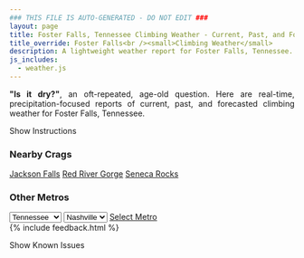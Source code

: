 ```yaml
---
### THIS FILE IS AUTO-GENERATED - DO NOT EDIT ###
layout: page
title: Foster Falls, Tennessee Climbing Weather - Current, Past, and Forecasted Report
title_override: Foster Falls<br /><small>Climbing Weather</small>
description: A lightweight weather report for Foster Falls, Tennessee. Optimized for slow internet connections.
js_includes:
  - weather.js
---
```


<section class="measure center lh-copy f5-ns f6 ph2 mv4" style="text-align: justify;">
<strong>"Is it dry?"</strong>, an oft-repeated, age-old question. Here are real-time,
precipitation-focused reports of current, past, and forecasted climbing weather for Foster Falls, Tennessee.
</section>

<p id="settings-toggle" class="mw5 b center tc hover-light-red black-70 pointer">Show Instructions</p>
<section id="settings" class="overflow-hidden" style="display:none;">
    <div class="mv2 ph2 center">
        <div class="fn f6 tc pv2">
            <p class="measure lh-copy center"><strong>Show/hide hourly forecasts</strong> by clicking the desired day.</p>
            <hr class="mw5 p0 mv2 o-60 b0 bt b--light-red light-red bg-light-red">
            <p class="measure lh-copy center"><strong>Current and Past conditions</strong> are measured by the nearest weather station. <strong>Forecast conditions</strong> are calculated and polled separately.</p>
            <hr class="mw5 p0 mv2 o-60 b0 bt b--light-red light-red bg-light-red">
            <p class="measure lh-copy center"><strong>Having issues?</strong> Try <a id="clear-cache" class="no-underline relative fancy-link light-red hover-light-red" href="#">clearing the local cache</a>.</p>
            <hr class="mw5 p0 mv2 o-60 b0 bt b--light-red light-red bg-light-red">
            <p class="measure lh-copy center">Weather data sourced from <a class="no-underline fancy-link relative light-red" target="_blank" href="https://www.weather.gov/documentation/services-web-api">weather.gov</a>.</p>
        </div>
    </div>
</section>
<section id="weather" data-crag="foster-falls-tennessee" class="mv4-ns mv3 ph2 center"></section>
<section id="nearby" class="tc lh-copy">
  <h3>Nearby Crags</h3>
<a class="nowrap no-underline fancy-link relative light-red mh3" href="/crags/jackson-falls-illinois-weather.html">Jackson Falls</a>
<a class="nowrap no-underline fancy-link relative light-red mh3" href="/crags/red-river-gorge-kentucky-weather.html">Red River Gorge</a>
<a class="nowrap no-underline fancy-link relative light-red mh3" href="/crags/seneca-rocks-west-virginia-weather.html">Seneca Rocks</a>
</section>
<section id="nearby" class="tc lh-copy">
  <h3>Other Metros</h3>
  <select class="ma1 bg-near-white pa2" id="stateSel">
    <option value="Texas">Texas</option>
    <option value="Washington">Washington</option>
    <option value="Colorado">Colorado</option>
    <option value="Tennessee" selected>Tennessee</option>
    <option value="Utah">Utah</option>
    <option value="California">California</option>
  </select>
  <select class="ma1 bg-near-white pa2" id="citySel">
    <option value="Nashville" selected>Nashville</option>
  </select>
  <a id="selectMetro" class="f6 link dim ph3 pv2 ma1 dib white bg-light-red" href="/crags/nashville-tennessee-weather.html">Select Metro</a>
  <script>
    var states = [];
    states["Texas"] = "Austin"
    states["Washington"] = "Seattle"
    states["Colorado"] = "Denver"
    states["Tennessee"] = "Nashville"
    states["Utah"] = "Salt Lake City"
    states["California"] = "San Francisco|Los Angeles"
  </script>
</section>
{% include feedback.html %}
<p id="issues-toggle" class="mw5 b center tc hover-light-red black-70 pointer">Show Known Issues</p>
<section id="issues" class="overflow-hidden tc f6">
</section>

<script>
  var weekly_MRX_19_12 = {"updated":"2021-03-19T08:40:11+00:00","units":"us","forecastGenerator":"BaselineForecastGenerator","generatedAt":"2021-03-19T08:51:02+00:00","updateTime":"2021-03-19T08:40:11+00:00","validTimes":"2021-03-19T02:00:00+00:00/P7DT10H","elevation":{"value":458.1144,"unitCode":"unit:m"},"periods":[{"number":1,"name":"Overnight","startTime":"2021-03-19T03:00:00-05:00","endTime":"2021-03-19T06:00:00-05:00","isDaytime":false,"temperature":39,"temperatureUnit":"F","temperatureTrend":"rising","windSpeed":"10 mph","windDirection":"NW","icon":"https://api.weather.gov/icons/land/night/rain_showers?size=medium","shortForecast":"Chance Rain Showers","detailedForecast":"A chance of rain showers. Mostly cloudy. Low around 39, with temperatures rising to around 42 overnight. Northwest wind around 10 mph, with gusts as high as 20 mph."},{"number":2,"name":"Friday","startTime":"2021-03-19T06:00:00-05:00","endTime":"2021-03-19T18:00:00-05:00","isDaytime":true,"temperature":49,"temperatureUnit":"F","temperatureTrend":null,"windSpeed":"10 to 15 mph","windDirection":"N","icon":"https://api.weather.gov/icons/land/day/bkn?size=medium","shortForecast":"Mostly Cloudy","detailedForecast":"Mostly cloudy, with a high near 49. North wind 10 to 15 mph, with gusts as high as 25 mph."},{"number":3,"name":"Friday Night","startTime":"2021-03-19T18:00:00-05:00","endTime":"2021-03-20T06:00:00-05:00","isDaytime":false,"temperature":37,"temperatureUnit":"F","temperatureTrend":null,"windSpeed":"10 mph","windDirection":"NE","icon":"https://api.weather.gov/icons/land/night/bkn?size=medium","shortForecast":"Mostly Cloudy","detailedForecast":"Mostly cloudy, with a low around 37. Northeast wind around 10 mph."},{"number":4,"name":"Saturday","startTime":"2021-03-20T06:00:00-05:00","endTime":"2021-03-20T18:00:00-05:00","isDaytime":true,"temperature":57,"temperatureUnit":"F","temperatureTrend":null,"windSpeed":"5 to 10 mph","windDirection":"NE","icon":"https://api.weather.gov/icons/land/day/few?size=medium","shortForecast":"Sunny","detailedForecast":"Sunny, with a high near 57. Northeast wind 5 to 10 mph."},{"number":5,"name":"Saturday Night","startTime":"2021-03-20T18:00:00-05:00","endTime":"2021-03-21T06:00:00-05:00","isDaytime":false,"temperature":35,"temperatureUnit":"F","temperatureTrend":null,"windSpeed":"0 to 5 mph","windDirection":"E","icon":"https://api.weather.gov/icons/land/night/skc?size=medium","shortForecast":"Clear","detailedForecast":"Clear, with a low around 35. East wind 0 to 5 mph."},{"number":6,"name":"Sunday","startTime":"2021-03-21T06:00:00-05:00","endTime":"2021-03-21T18:00:00-05:00","isDaytime":true,"temperature":60,"temperatureUnit":"F","temperatureTrend":null,"windSpeed":"0 to 5 mph","windDirection":"E","icon":"https://api.weather.gov/icons/land/day/skc?size=medium","shortForecast":"Sunny","detailedForecast":"Sunny, with a high near 60. East wind 0 to 5 mph."},{"number":7,"name":"Sunday Night","startTime":"2021-03-21T18:00:00-05:00","endTime":"2021-03-22T06:00:00-05:00","isDaytime":false,"temperature":39,"temperatureUnit":"F","temperatureTrend":null,"windSpeed":"0 to 5 mph","windDirection":"E","icon":"https://api.weather.gov/icons/land/night/few?size=medium","shortForecast":"Mostly Clear","detailedForecast":"Mostly clear, with a low around 39. East wind 0 to 5 mph."},{"number":8,"name":"Monday","startTime":"2021-03-22T06:00:00-05:00","endTime":"2021-03-22T18:00:00-05:00","isDaytime":true,"temperature":63,"temperatureUnit":"F","temperatureTrend":null,"windSpeed":"0 to 5 mph","windDirection":"E","icon":"https://api.weather.gov/icons/land/day/few?size=medium","shortForecast":"Sunny","detailedForecast":"Sunny, with a high near 63."},{"number":9,"name":"Monday Night","startTime":"2021-03-22T18:00:00-05:00","endTime":"2021-03-23T06:00:00-05:00","isDaytime":false,"temperature":47,"temperatureUnit":"F","temperatureTrend":null,"windSpeed":"0 to 5 mph","windDirection":"SE","icon":"https://api.weather.gov/icons/land/night/bkn?size=medium","shortForecast":"Mostly Cloudy","detailedForecast":"Mostly cloudy, with a low around 47."},{"number":10,"name":"Tuesday","startTime":"2021-03-23T06:00:00-05:00","endTime":"2021-03-23T18:00:00-05:00","isDaytime":true,"temperature":62,"temperatureUnit":"F","temperatureTrend":null,"windSpeed":"5 to 10 mph","windDirection":"SE","icon":"https://api.weather.gov/icons/land/day/bkn/rain_showers,20?size=medium","shortForecast":"Mostly Cloudy then Slight Chance Rain Showers","detailedForecast":"A slight chance of rain showers after 1pm. Mostly cloudy, with a high near 62. Chance of precipitation is 20%."},{"number":11,"name":"Tuesday Night","startTime":"2021-03-23T18:00:00-05:00","endTime":"2021-03-24T06:00:00-05:00","isDaytime":false,"temperature":52,"temperatureUnit":"F","temperatureTrend":null,"windSpeed":"5 to 10 mph","windDirection":"S","icon":"https://api.weather.gov/icons/land/night/rain_showers,30/rain_showers,40?size=medium","shortForecast":"Chance Rain Showers","detailedForecast":"A chance of rain showers. Mostly cloudy, with a low around 52. Chance of precipitation is 40%."},{"number":12,"name":"Wednesday","startTime":"2021-03-24T06:00:00-05:00","endTime":"2021-03-24T18:00:00-05:00","isDaytime":true,"temperature":66,"temperatureUnit":"F","temperatureTrend":null,"windSpeed":"5 to 10 mph","windDirection":"S","icon":"https://api.weather.gov/icons/land/day/rain_showers,40/rain_showers,30?size=medium","shortForecast":"Chance Rain Showers","detailedForecast":"A chance of rain showers. Partly sunny, with a high near 66. Chance of precipitation is 40%."},{"number":13,"name":"Wednesday Night","startTime":"2021-03-24T18:00:00-05:00","endTime":"2021-03-25T06:00:00-05:00","isDaytime":false,"temperature":53,"temperatureUnit":"F","temperatureTrend":null,"windSpeed":"5 mph","windDirection":"S","icon":"https://api.weather.gov/icons/land/night/rain_showers,30/rain_showers,40?size=medium","shortForecast":"Chance Rain Showers","detailedForecast":"A chance of rain showers. Mostly cloudy, with a low around 53. Chance of precipitation is 40%."},{"number":14,"name":"Thursday","startTime":"2021-03-25T06:00:00-05:00","endTime":"2021-03-25T18:00:00-05:00","isDaytime":true,"temperature":65,"temperatureUnit":"F","temperatureTrend":null,"windSpeed":"5 to 10 mph","windDirection":"S","icon":"https://api.weather.gov/icons/land/day/tsra_sct,40?size=medium","shortForecast":"Chance Showers And Thunderstorms","detailedForecast":"A chance of rain showers before 7am, then a chance of showers and thunderstorms. Partly sunny, with a high near 65. Chance of precipitation is 40%."}]}
  var hourly_MRX_19_12 = {"@context":["https://geojson.org/geojson-ld/geojson-context.jsonld",{"@version":"1.1","wx":"https://api.weather.gov/ontology#","geo":"http://www.opengis.net/ont/geosparql#","unit":"http://codes.wmo.int/common/unit/","@vocab":"https://api.weather.gov/ontology#"}],"type":"Feature","geometry":{"type":"Polygon","coordinates":[[[-85.4096049,35.2063693],[-85.4115481,35.183956699999996],[-85.3841256,35.182366699999996],[-85.3821769,35.204778999999995],[-85.4096049,35.2063693]]]},"properties":{"updated":"2021-03-19T08:40:11+00:00","units":"us","forecastGenerator":"HourlyForecastGenerator","generatedAt":"2021-03-19T08:51:03+00:00","updateTime":"2021-03-19T08:40:11+00:00","validTimes":"2021-03-19T02:00:00+00:00/P7DT10H","elevation":{"value":458.1144,"unitCode":"unit:m"},"periods":[{"number":1,"name":"","startTime":"2021-03-19T03:00:00-05:00","endTime":"2021-03-19T04:00:00-05:00","isDaytime":false,"temperature":41,"temperatureUnit":"F","temperatureTrend":null,"windSpeed":"10 mph","windDirection":"NW","icon":"https://api.weather.gov/icons/land/night/rain_showers?size=small","shortForecast":"Chance Rain Showers","detailedForecast":""},{"number":2,"name":"","startTime":"2021-03-19T04:00:00-05:00","endTime":"2021-03-19T05:00:00-05:00","isDaytime":false,"temperature":41,"temperatureUnit":"F","temperatureTrend":null,"windSpeed":"10 mph","windDirection":"NW","icon":"https://api.weather.gov/icons/land/night/rain_showers?size=small","shortForecast":"Chance Rain Showers","detailedForecast":""},{"number":3,"name":"","startTime":"2021-03-19T05:00:00-05:00","endTime":"2021-03-19T06:00:00-05:00","isDaytime":false,"temperature":42,"temperatureUnit":"F","temperatureTrend":null,"windSpeed":"10 mph","windDirection":"NW","icon":"https://api.weather.gov/icons/land/night/rain_showers?size=small","shortForecast":"Chance Rain Showers","detailedForecast":""},{"number":4,"name":"","startTime":"2021-03-19T06:00:00-05:00","endTime":"2021-03-19T07:00:00-05:00","isDaytime":true,"temperature":42,"temperatureUnit":"F","temperatureTrend":null,"windSpeed":"10 mph","windDirection":"NW","icon":"https://api.weather.gov/icons/land/day/bkn?size=small","shortForecast":"Mostly Cloudy","detailedForecast":""},{"number":5,"name":"","startTime":"2021-03-19T07:00:00-05:00","endTime":"2021-03-19T08:00:00-05:00","isDaytime":true,"temperature":42,"temperatureUnit":"F","temperatureTrend":null,"windSpeed":"10 mph","windDirection":"N","icon":"https://api.weather.gov/icons/land/day/bkn?size=small","shortForecast":"Mostly Cloudy","detailedForecast":""},{"number":6,"name":"","startTime":"2021-03-19T08:00:00-05:00","endTime":"2021-03-19T09:00:00-05:00","isDaytime":true,"temperature":42,"temperatureUnit":"F","temperatureTrend":null,"windSpeed":"10 mph","windDirection":"N","icon":"https://api.weather.gov/icons/land/day/bkn?size=small","shortForecast":"Mostly Cloudy","detailedForecast":""},{"number":7,"name":"","startTime":"2021-03-19T09:00:00-05:00","endTime":"2021-03-19T10:00:00-05:00","isDaytime":true,"temperature":42,"temperatureUnit":"F","temperatureTrend":null,"windSpeed":"15 mph","windDirection":"N","icon":"https://api.weather.gov/icons/land/day/bkn?size=small","shortForecast":"Mostly Cloudy","detailedForecast":""},{"number":8,"name":"","startTime":"2021-03-19T10:00:00-05:00","endTime":"2021-03-19T11:00:00-05:00","isDaytime":true,"temperature":43,"temperatureUnit":"F","temperatureTrend":null,"windSpeed":"15 mph","windDirection":"N","icon":"https://api.weather.gov/icons/land/day/bkn?size=small","shortForecast":"Mostly Cloudy","detailedForecast":""},{"number":9,"name":"","startTime":"2021-03-19T11:00:00-05:00","endTime":"2021-03-19T12:00:00-05:00","isDaytime":true,"temperature":44,"temperatureUnit":"F","temperatureTrend":null,"windSpeed":"15 mph","windDirection":"N","icon":"https://api.weather.gov/icons/land/day/bkn?size=small","shortForecast":"Mostly Cloudy","detailedForecast":""},{"number":10,"name":"","startTime":"2021-03-19T12:00:00-05:00","endTime":"2021-03-19T13:00:00-05:00","isDaytime":true,"temperature":45,"temperatureUnit":"F","temperatureTrend":null,"windSpeed":"15 mph","windDirection":"N","icon":"https://api.weather.gov/icons/land/day/bkn?size=small","shortForecast":"Mostly Cloudy","detailedForecast":""},{"number":11,"name":"","startTime":"2021-03-19T13:00:00-05:00","endTime":"2021-03-19T14:00:00-05:00","isDaytime":true,"temperature":46,"temperatureUnit":"F","temperatureTrend":null,"windSpeed":"15 mph","windDirection":"N","icon":"https://api.weather.gov/icons/land/day/bkn?size=small","shortForecast":"Mostly Cloudy","detailedForecast":""},{"number":12,"name":"","startTime":"2021-03-19T14:00:00-05:00","endTime":"2021-03-19T15:00:00-05:00","isDaytime":true,"temperature":47,"temperatureUnit":"F","temperatureTrend":null,"windSpeed":"15 mph","windDirection":"N","icon":"https://api.weather.gov/icons/land/day/bkn?size=small","shortForecast":"Mostly Cloudy","detailedForecast":""},{"number":13,"name":"","startTime":"2021-03-19T15:00:00-05:00","endTime":"2021-03-19T16:00:00-05:00","isDaytime":true,"temperature":49,"temperatureUnit":"F","temperatureTrend":null,"windSpeed":"15 mph","windDirection":"NE","icon":"https://api.weather.gov/icons/land/day/bkn?size=small","shortForecast":"Mostly Cloudy","detailedForecast":""},{"number":14,"name":"","startTime":"2021-03-19T16:00:00-05:00","endTime":"2021-03-19T17:00:00-05:00","isDaytime":true,"temperature":49,"temperatureUnit":"F","temperatureTrend":null,"windSpeed":"15 mph","windDirection":"NE","icon":"https://api.weather.gov/icons/land/day/bkn?size=small","shortForecast":"Mostly Cloudy","detailedForecast":""},{"number":15,"name":"","startTime":"2021-03-19T17:00:00-05:00","endTime":"2021-03-19T18:00:00-05:00","isDaytime":true,"temperature":48,"temperatureUnit":"F","temperatureTrend":null,"windSpeed":"15 mph","windDirection":"NE","icon":"https://api.weather.gov/icons/land/day/bkn?size=small","shortForecast":"Mostly Cloudy","detailedForecast":""},{"number":16,"name":"","startTime":"2021-03-19T18:00:00-05:00","endTime":"2021-03-19T19:00:00-05:00","isDaytime":false,"temperature":48,"temperatureUnit":"F","temperatureTrend":null,"windSpeed":"10 mph","windDirection":"NE","icon":"https://api.weather.gov/icons/land/night/bkn?size=small","shortForecast":"Mostly Cloudy","detailedForecast":""},{"number":17,"name":"","startTime":"2021-03-19T19:00:00-05:00","endTime":"2021-03-19T20:00:00-05:00","isDaytime":false,"temperature":46,"temperatureUnit":"F","temperatureTrend":null,"windSpeed":"10 mph","windDirection":"NE","icon":"https://api.weather.gov/icons/land/night/ovc?size=small","shortForecast":"Cloudy","detailedForecast":""},{"number":18,"name":"","startTime":"2021-03-19T20:00:00-05:00","endTime":"2021-03-19T21:00:00-05:00","isDaytime":false,"temperature":45,"temperatureUnit":"F","temperatureTrend":null,"windSpeed":"10 mph","windDirection":"NE","icon":"https://api.weather.gov/icons/land/night/bkn?size=small","shortForecast":"Mostly Cloudy","detailedForecast":""},{"number":19,"name":"","startTime":"2021-03-19T21:00:00-05:00","endTime":"2021-03-19T22:00:00-05:00","isDaytime":false,"temperature":44,"temperatureUnit":"F","temperatureTrend":null,"windSpeed":"10 mph","windDirection":"NE","icon":"https://api.weather.gov/icons/land/night/bkn?size=small","shortForecast":"Mostly Cloudy","detailedForecast":""},{"number":20,"name":"","startTime":"2021-03-19T22:00:00-05:00","endTime":"2021-03-19T23:00:00-05:00","isDaytime":false,"temperature":43,"temperatureUnit":"F","temperatureTrend":null,"windSpeed":"10 mph","windDirection":"NE","icon":"https://api.weather.gov/icons/land/night/bkn?size=small","shortForecast":"Mostly Cloudy","detailedForecast":""},{"number":21,"name":"","startTime":"2021-03-19T23:00:00-05:00","endTime":"2021-03-20T00:00:00-05:00","isDaytime":false,"temperature":42,"temperatureUnit":"F","temperatureTrend":null,"windSpeed":"10 mph","windDirection":"NE","icon":"https://api.weather.gov/icons/land/night/bkn?size=small","shortForecast":"Mostly Cloudy","detailedForecast":""},{"number":22,"name":"","startTime":"2021-03-20T00:00:00-05:00","endTime":"2021-03-20T01:00:00-05:00","isDaytime":false,"temperature":41,"temperatureUnit":"F","temperatureTrend":null,"windSpeed":"10 mph","windDirection":"NE","icon":"https://api.weather.gov/icons/land/night/bkn?size=small","shortForecast":"Mostly Cloudy","detailedForecast":""},{"number":23,"name":"","startTime":"2021-03-20T01:00:00-05:00","endTime":"2021-03-20T02:00:00-05:00","isDaytime":false,"temperature":40,"temperatureUnit":"F","temperatureTrend":null,"windSpeed":"10 mph","windDirection":"NE","icon":"https://api.weather.gov/icons/land/night/bkn?size=small","shortForecast":"Mostly Cloudy","detailedForecast":""},{"number":24,"name":"","startTime":"2021-03-20T02:00:00-05:00","endTime":"2021-03-20T03:00:00-05:00","isDaytime":false,"temperature":40,"temperatureUnit":"F","temperatureTrend":null,"windSpeed":"10 mph","windDirection":"NE","icon":"https://api.weather.gov/icons/land/night/bkn?size=small","shortForecast":"Mostly Cloudy","detailedForecast":""},{"number":25,"name":"","startTime":"2021-03-20T03:00:00-05:00","endTime":"2021-03-20T04:00:00-05:00","isDaytime":false,"temperature":39,"temperatureUnit":"F","temperatureTrend":null,"windSpeed":"10 mph","windDirection":"NE","icon":"https://api.weather.gov/icons/land/night/sct?size=small","shortForecast":"Partly Cloudy","detailedForecast":""},{"number":26,"name":"","startTime":"2021-03-20T04:00:00-05:00","endTime":"2021-03-20T05:00:00-05:00","isDaytime":false,"temperature":38,"temperatureUnit":"F","temperatureTrend":null,"windSpeed":"10 mph","windDirection":"NE","icon":"https://api.weather.gov/icons/land/night/sct?size=small","shortForecast":"Partly Cloudy","detailedForecast":""},{"number":27,"name":"","startTime":"2021-03-20T05:00:00-05:00","endTime":"2021-03-20T06:00:00-05:00","isDaytime":false,"temperature":37,"temperatureUnit":"F","temperatureTrend":null,"windSpeed":"10 mph","windDirection":"NE","icon":"https://api.weather.gov/icons/land/night/sct?size=small","shortForecast":"Partly Cloudy","detailedForecast":""},{"number":28,"name":"","startTime":"2021-03-20T06:00:00-05:00","endTime":"2021-03-20T07:00:00-05:00","isDaytime":true,"temperature":37,"temperatureUnit":"F","temperatureTrend":null,"windSpeed":"10 mph","windDirection":"NE","icon":"https://api.weather.gov/icons/land/day/sct?size=small","shortForecast":"Mostly Sunny","detailedForecast":""},{"number":29,"name":"","startTime":"2021-03-20T07:00:00-05:00","endTime":"2021-03-20T08:00:00-05:00","isDaytime":true,"temperature":38,"temperatureUnit":"F","temperatureTrend":null,"windSpeed":"5 mph","windDirection":"NE","icon":"https://api.weather.gov/icons/land/day/sct?size=small","shortForecast":"Mostly Sunny","detailedForecast":""},{"number":30,"name":"","startTime":"2021-03-20T08:00:00-05:00","endTime":"2021-03-20T09:00:00-05:00","isDaytime":true,"temperature":39,"temperatureUnit":"F","temperatureTrend":null,"windSpeed":"5 mph","windDirection":"NE","icon":"https://api.weather.gov/icons/land/day/few?size=small","shortForecast":"Sunny","detailedForecast":""},{"number":31,"name":"","startTime":"2021-03-20T09:00:00-05:00","endTime":"2021-03-20T10:00:00-05:00","isDaytime":true,"temperature":42,"temperatureUnit":"F","temperatureTrend":null,"windSpeed":"5 mph","windDirection":"NE","icon":"https://api.weather.gov/icons/land/day/few?size=small","shortForecast":"Sunny","detailedForecast":""},{"number":32,"name":"","startTime":"2021-03-20T10:00:00-05:00","endTime":"2021-03-20T11:00:00-05:00","isDaytime":true,"temperature":45,"temperatureUnit":"F","temperatureTrend":null,"windSpeed":"5 mph","windDirection":"E","icon":"https://api.weather.gov/icons/land/day/few?size=small","shortForecast":"Sunny","detailedForecast":""},{"number":33,"name":"","startTime":"2021-03-20T11:00:00-05:00","endTime":"2021-03-20T12:00:00-05:00","isDaytime":true,"temperature":49,"temperatureUnit":"F","temperatureTrend":null,"windSpeed":"5 mph","windDirection":"NE","icon":"https://api.weather.gov/icons/land/day/few?size=small","shortForecast":"Sunny","detailedForecast":""},{"number":34,"name":"","startTime":"2021-03-20T12:00:00-05:00","endTime":"2021-03-20T13:00:00-05:00","isDaytime":true,"temperature":51,"temperatureUnit":"F","temperatureTrend":null,"windSpeed":"5 mph","windDirection":"NE","icon":"https://api.weather.gov/icons/land/day/skc?size=small","shortForecast":"Sunny","detailedForecast":""},{"number":35,"name":"","startTime":"2021-03-20T13:00:00-05:00","endTime":"2021-03-20T14:00:00-05:00","isDaytime":true,"temperature":53,"temperatureUnit":"F","temperatureTrend":null,"windSpeed":"5 mph","windDirection":"NE","icon":"https://api.weather.gov/icons/land/day/skc?size=small","shortForecast":"Sunny","detailedForecast":""},{"number":36,"name":"","startTime":"2021-03-20T14:00:00-05:00","endTime":"2021-03-20T15:00:00-05:00","isDaytime":true,"temperature":54,"temperatureUnit":"F","temperatureTrend":null,"windSpeed":"5 mph","windDirection":"NE","icon":"https://api.weather.gov/icons/land/day/skc?size=small","shortForecast":"Sunny","detailedForecast":""},{"number":37,"name":"","startTime":"2021-03-20T15:00:00-05:00","endTime":"2021-03-20T16:00:00-05:00","isDaytime":true,"temperature":55,"temperatureUnit":"F","temperatureTrend":null,"windSpeed":"5 mph","windDirection":"NE","icon":"https://api.weather.gov/icons/land/day/skc?size=small","shortForecast":"Sunny","detailedForecast":""},{"number":38,"name":"","startTime":"2021-03-20T16:00:00-05:00","endTime":"2021-03-20T17:00:00-05:00","isDaytime":true,"temperature":56,"temperatureUnit":"F","temperatureTrend":null,"windSpeed":"5 mph","windDirection":"NE","icon":"https://api.weather.gov/icons/land/day/skc?size=small","shortForecast":"Sunny","detailedForecast":""},{"number":39,"name":"","startTime":"2021-03-20T17:00:00-05:00","endTime":"2021-03-20T18:00:00-05:00","isDaytime":true,"temperature":54,"temperatureUnit":"F","temperatureTrend":null,"windSpeed":"5 mph","windDirection":"NE","icon":"https://api.weather.gov/icons/land/day/skc?size=small","shortForecast":"Sunny","detailedForecast":""},{"number":40,"name":"","startTime":"2021-03-20T18:00:00-05:00","endTime":"2021-03-20T19:00:00-05:00","isDaytime":false,"temperature":51,"temperatureUnit":"F","temperatureTrend":null,"windSpeed":"5 mph","windDirection":"NE","icon":"https://api.weather.gov/icons/land/night/skc?size=small","shortForecast":"Clear","detailedForecast":""},{"number":41,"name":"","startTime":"2021-03-20T19:00:00-05:00","endTime":"2021-03-20T20:00:00-05:00","isDaytime":false,"temperature":49,"temperatureUnit":"F","temperatureTrend":null,"windSpeed":"5 mph","windDirection":"NE","icon":"https://api.weather.gov/icons/land/night/skc?size=small","shortForecast":"Clear","detailedForecast":""},{"number":42,"name":"","startTime":"2021-03-20T20:00:00-05:00","endTime":"2021-03-20T21:00:00-05:00","isDaytime":false,"temperature":47,"temperatureUnit":"F","temperatureTrend":null,"windSpeed":"5 mph","windDirection":"NE","icon":"https://api.weather.gov/icons/land/night/skc?size=small","shortForecast":"Clear","detailedForecast":""},{"number":43,"name":"","startTime":"2021-03-20T21:00:00-05:00","endTime":"2021-03-20T22:00:00-05:00","isDaytime":false,"temperature":46,"temperatureUnit":"F","temperatureTrend":null,"windSpeed":"5 mph","windDirection":"E","icon":"https://api.weather.gov/icons/land/night/skc?size=small","shortForecast":"Clear","detailedForecast":""},{"number":44,"name":"","startTime":"2021-03-20T22:00:00-05:00","endTime":"2021-03-20T23:00:00-05:00","isDaytime":false,"temperature":44,"temperatureUnit":"F","temperatureTrend":null,"windSpeed":"5 mph","windDirection":"E","icon":"https://api.weather.gov/icons/land/night/skc?size=small","shortForecast":"Clear","detailedForecast":""},{"number":45,"name":"","startTime":"2021-03-20T23:00:00-05:00","endTime":"2021-03-21T00:00:00-05:00","isDaytime":false,"temperature":43,"temperatureUnit":"F","temperatureTrend":null,"windSpeed":"5 mph","windDirection":"E","icon":"https://api.weather.gov/icons/land/night/skc?size=small","shortForecast":"Clear","detailedForecast":""},{"number":46,"name":"","startTime":"2021-03-21T00:00:00-05:00","endTime":"2021-03-21T01:00:00-05:00","isDaytime":false,"temperature":41,"temperatureUnit":"F","temperatureTrend":null,"windSpeed":"0 mph","windDirection":"E","icon":"https://api.weather.gov/icons/land/night/skc?size=small","shortForecast":"Clear","detailedForecast":""},{"number":47,"name":"","startTime":"2021-03-21T01:00:00-05:00","endTime":"2021-03-21T02:00:00-05:00","isDaytime":false,"temperature":40,"temperatureUnit":"F","temperatureTrend":null,"windSpeed":"0 mph","windDirection":"SE","icon":"https://api.weather.gov/icons/land/night/few?size=small","shortForecast":"Mostly Clear","detailedForecast":""},{"number":48,"name":"","startTime":"2021-03-21T02:00:00-05:00","endTime":"2021-03-21T03:00:00-05:00","isDaytime":false,"temperature":39,"temperatureUnit":"F","temperatureTrend":null,"windSpeed":"0 mph","windDirection":"SE","icon":"https://api.weather.gov/icons/land/night/skc?size=small","shortForecast":"Clear","detailedForecast":""},{"number":49,"name":"","startTime":"2021-03-21T03:00:00-05:00","endTime":"2021-03-21T04:00:00-05:00","isDaytime":false,"temperature":39,"temperatureUnit":"F","temperatureTrend":null,"windSpeed":"0 mph","windDirection":"E","icon":"https://api.weather.gov/icons/land/night/skc?size=small","shortForecast":"Clear","detailedForecast":""},{"number":50,"name":"","startTime":"2021-03-21T04:00:00-05:00","endTime":"2021-03-21T05:00:00-05:00","isDaytime":false,"temperature":38,"temperatureUnit":"F","temperatureTrend":null,"windSpeed":"0 mph","windDirection":"E","icon":"https://api.weather.gov/icons/land/night/skc?size=small","shortForecast":"Clear","detailedForecast":""},{"number":51,"name":"","startTime":"2021-03-21T05:00:00-05:00","endTime":"2021-03-21T06:00:00-05:00","isDaytime":false,"temperature":37,"temperatureUnit":"F","temperatureTrend":null,"windSpeed":"0 mph","windDirection":"E","icon":"https://api.weather.gov/icons/land/night/skc?size=small","shortForecast":"Clear","detailedForecast":""},{"number":52,"name":"","startTime":"2021-03-21T06:00:00-05:00","endTime":"2021-03-21T07:00:00-05:00","isDaytime":true,"temperature":37,"temperatureUnit":"F","temperatureTrend":null,"windSpeed":"0 mph","windDirection":"E","icon":"https://api.weather.gov/icons/land/day/skc?size=small","shortForecast":"Sunny","detailedForecast":""},{"number":53,"name":"","startTime":"2021-03-21T07:00:00-05:00","endTime":"2021-03-21T08:00:00-05:00","isDaytime":true,"temperature":36,"temperatureUnit":"F","temperatureTrend":null,"windSpeed":"0 mph","windDirection":"NE","icon":"https://api.weather.gov/icons/land/day/skc?size=small","shortForecast":"Sunny","detailedForecast":""},{"number":54,"name":"","startTime":"2021-03-21T08:00:00-05:00","endTime":"2021-03-21T09:00:00-05:00","isDaytime":true,"temperature":40,"temperatureUnit":"F","temperatureTrend":null,"windSpeed":"5 mph","windDirection":"E","icon":"https://api.weather.gov/icons/land/day/skc?size=small","shortForecast":"Sunny","detailedForecast":""},{"number":55,"name":"","startTime":"2021-03-21T09:00:00-05:00","endTime":"2021-03-21T10:00:00-05:00","isDaytime":true,"temperature":44,"temperatureUnit":"F","temperatureTrend":null,"windSpeed":"5 mph","windDirection":"E","icon":"https://api.weather.gov/icons/land/day/skc?size=small","shortForecast":"Sunny","detailedForecast":""},{"number":56,"name":"","startTime":"2021-03-21T10:00:00-05:00","endTime":"2021-03-21T11:00:00-05:00","isDaytime":true,"temperature":48,"temperatureUnit":"F","temperatureTrend":null,"windSpeed":"5 mph","windDirection":"E","icon":"https://api.weather.gov/icons/land/day/skc?size=small","shortForecast":"Sunny","detailedForecast":""},{"number":57,"name":"","startTime":"2021-03-21T11:00:00-05:00","endTime":"2021-03-21T12:00:00-05:00","isDaytime":true,"temperature":51,"temperatureUnit":"F","temperatureTrend":null,"windSpeed":"5 mph","windDirection":"E","icon":"https://api.weather.gov/icons/land/day/skc?size=small","shortForecast":"Sunny","detailedForecast":""},{"number":58,"name":"","startTime":"2021-03-21T12:00:00-05:00","endTime":"2021-03-21T13:00:00-05:00","isDaytime":true,"temperature":53,"temperatureUnit":"F","temperatureTrend":null,"windSpeed":"5 mph","windDirection":"E","icon":"https://api.weather.gov/icons/land/day/skc?size=small","shortForecast":"Sunny","detailedForecast":""},{"number":59,"name":"","startTime":"2021-03-21T13:00:00-05:00","endTime":"2021-03-21T14:00:00-05:00","isDaytime":true,"temperature":56,"temperatureUnit":"F","temperatureTrend":null,"windSpeed":"5 mph","windDirection":"E","icon":"https://api.weather.gov/icons/land/day/skc?size=small","shortForecast":"Sunny","detailedForecast":""},{"number":60,"name":"","startTime":"2021-03-21T14:00:00-05:00","endTime":"2021-03-21T15:00:00-05:00","isDaytime":true,"temperature":57,"temperatureUnit":"F","temperatureTrend":null,"windSpeed":"5 mph","windDirection":"E","icon":"https://api.weather.gov/icons/land/day/few?size=small","shortForecast":"Sunny","detailedForecast":""},{"number":61,"name":"","startTime":"2021-03-21T15:00:00-05:00","endTime":"2021-03-21T16:00:00-05:00","isDaytime":true,"temperature":58,"temperatureUnit":"F","temperatureTrend":null,"windSpeed":"5 mph","windDirection":"E","icon":"https://api.weather.gov/icons/land/day/few?size=small","shortForecast":"Sunny","detailedForecast":""},{"number":62,"name":"","startTime":"2021-03-21T16:00:00-05:00","endTime":"2021-03-21T17:00:00-05:00","isDaytime":true,"temperature":59,"temperatureUnit":"F","temperatureTrend":null,"windSpeed":"5 mph","windDirection":"E","icon":"https://api.weather.gov/icons/land/day/few?size=small","shortForecast":"Sunny","detailedForecast":""},{"number":63,"name":"","startTime":"2021-03-21T17:00:00-05:00","endTime":"2021-03-21T18:00:00-05:00","isDaytime":true,"temperature":57,"temperatureUnit":"F","temperatureTrend":null,"windSpeed":"5 mph","windDirection":"E","icon":"https://api.weather.gov/icons/land/day/few?size=small","shortForecast":"Sunny","detailedForecast":""},{"number":64,"name":"","startTime":"2021-03-21T18:00:00-05:00","endTime":"2021-03-21T19:00:00-05:00","isDaytime":false,"temperature":54,"temperatureUnit":"F","temperatureTrend":null,"windSpeed":"5 mph","windDirection":"E","icon":"https://api.weather.gov/icons/land/night/few?size=small","shortForecast":"Mostly Clear","detailedForecast":""},{"number":65,"name":"","startTime":"2021-03-21T19:00:00-05:00","endTime":"2021-03-21T20:00:00-05:00","isDaytime":false,"temperature":52,"temperatureUnit":"F","temperatureTrend":null,"windSpeed":"0 mph","windDirection":"E","icon":"https://api.weather.gov/icons/land/night/skc?size=small","shortForecast":"Clear","detailedForecast":""},{"number":66,"name":"","startTime":"2021-03-21T20:00:00-05:00","endTime":"2021-03-21T21:00:00-05:00","isDaytime":false,"temperature":50,"temperatureUnit":"F","temperatureTrend":null,"windSpeed":"0 mph","windDirection":"E","icon":"https://api.weather.gov/icons/land/night/few?size=small","shortForecast":"Mostly Clear","detailedForecast":""},{"number":67,"name":"","startTime":"2021-03-21T21:00:00-05:00","endTime":"2021-03-21T22:00:00-05:00","isDaytime":false,"temperature":49,"temperatureUnit":"F","temperatureTrend":null,"windSpeed":"0 mph","windDirection":"E","icon":"https://api.weather.gov/icons/land/night/few?size=small","shortForecast":"Mostly Clear","detailedForecast":""},{"number":68,"name":"","startTime":"2021-03-21T22:00:00-05:00","endTime":"2021-03-21T23:00:00-05:00","isDaytime":false,"temperature":47,"temperatureUnit":"F","temperatureTrend":null,"windSpeed":"0 mph","windDirection":"E","icon":"https://api.weather.gov/icons/land/night/few?size=small","shortForecast":"Mostly Clear","detailedForecast":""},{"number":69,"name":"","startTime":"2021-03-21T23:00:00-05:00","endTime":"2021-03-22T00:00:00-05:00","isDaytime":false,"temperature":46,"temperatureUnit":"F","temperatureTrend":null,"windSpeed":"0 mph","windDirection":"E","icon":"https://api.weather.gov/icons/land/night/few?size=small","shortForecast":"Mostly Clear","detailedForecast":""},{"number":70,"name":"","startTime":"2021-03-22T00:00:00-05:00","endTime":"2021-03-22T01:00:00-05:00","isDaytime":false,"temperature":45,"temperatureUnit":"F","temperatureTrend":null,"windSpeed":"0 mph","windDirection":"SE","icon":"https://api.weather.gov/icons/land/night/few?size=small","shortForecast":"Mostly Clear","detailedForecast":""},{"number":71,"name":"","startTime":"2021-03-22T01:00:00-05:00","endTime":"2021-03-22T02:00:00-05:00","isDaytime":false,"temperature":44,"temperatureUnit":"F","temperatureTrend":null,"windSpeed":"0 mph","windDirection":"SE","icon":"https://api.weather.gov/icons/land/night/few?size=small","shortForecast":"Mostly Clear","detailedForecast":""},{"number":72,"name":"","startTime":"2021-03-22T02:00:00-05:00","endTime":"2021-03-22T03:00:00-05:00","isDaytime":false,"temperature":43,"temperatureUnit":"F","temperatureTrend":null,"windSpeed":"0 mph","windDirection":"SE","icon":"https://api.weather.gov/icons/land/night/few?size=small","shortForecast":"Mostly Clear","detailedForecast":""},{"number":73,"name":"","startTime":"2021-03-22T03:00:00-05:00","endTime":"2021-03-22T04:00:00-05:00","isDaytime":false,"temperature":42,"temperatureUnit":"F","temperatureTrend":null,"windSpeed":"0 mph","windDirection":"E","icon":"https://api.weather.gov/icons/land/night/few?size=small","shortForecast":"Mostly Clear","detailedForecast":""},{"number":74,"name":"","startTime":"2021-03-22T04:00:00-05:00","endTime":"2021-03-22T05:00:00-05:00","isDaytime":false,"temperature":41,"temperatureUnit":"F","temperatureTrend":null,"windSpeed":"0 mph","windDirection":"E","icon":"https://api.weather.gov/icons/land/night/few?size=small","shortForecast":"Mostly Clear","detailedForecast":""},{"number":75,"name":"","startTime":"2021-03-22T05:00:00-05:00","endTime":"2021-03-22T06:00:00-05:00","isDaytime":false,"temperature":41,"temperatureUnit":"F","temperatureTrend":null,"windSpeed":"0 mph","windDirection":"E","icon":"https://api.weather.gov/icons/land/night/few?size=small","shortForecast":"Mostly Clear","detailedForecast":""},{"number":76,"name":"","startTime":"2021-03-22T06:00:00-05:00","endTime":"2021-03-22T07:00:00-05:00","isDaytime":true,"temperature":40,"temperatureUnit":"F","temperatureTrend":null,"windSpeed":"0 mph","windDirection":"E","icon":"https://api.weather.gov/icons/land/day/few?size=small","shortForecast":"Sunny","detailedForecast":""},{"number":77,"name":"","startTime":"2021-03-22T07:00:00-05:00","endTime":"2021-03-22T08:00:00-05:00","isDaytime":true,"temperature":40,"temperatureUnit":"F","temperatureTrend":null,"windSpeed":"0 mph","windDirection":"NE","icon":"https://api.weather.gov/icons/land/day/few?size=small","shortForecast":"Sunny","detailedForecast":""},{"number":78,"name":"","startTime":"2021-03-22T08:00:00-05:00","endTime":"2021-03-22T09:00:00-05:00","isDaytime":true,"temperature":44,"temperatureUnit":"F","temperatureTrend":null,"windSpeed":"5 mph","windDirection":"E","icon":"https://api.weather.gov/icons/land/day/few?size=small","shortForecast":"Sunny","detailedForecast":""},{"number":79,"name":"","startTime":"2021-03-22T09:00:00-05:00","endTime":"2021-03-22T10:00:00-05:00","isDaytime":true,"temperature":47,"temperatureUnit":"F","temperatureTrend":null,"windSpeed":"5 mph","windDirection":"E","icon":"https://api.weather.gov/icons/land/day/skc?size=small","shortForecast":"Sunny","detailedForecast":""},{"number":80,"name":"","startTime":"2021-03-22T10:00:00-05:00","endTime":"2021-03-22T11:00:00-05:00","isDaytime":true,"temperature":51,"temperatureUnit":"F","temperatureTrend":null,"windSpeed":"5 mph","windDirection":"E","icon":"https://api.weather.gov/icons/land/day/skc?size=small","shortForecast":"Sunny","detailedForecast":""},{"number":81,"name":"","startTime":"2021-03-22T11:00:00-05:00","endTime":"2021-03-22T12:00:00-05:00","isDaytime":true,"temperature":54,"temperatureUnit":"F","temperatureTrend":null,"windSpeed":"5 mph","windDirection":"E","icon":"https://api.weather.gov/icons/land/day/few?size=small","shortForecast":"Sunny","detailedForecast":""},{"number":82,"name":"","startTime":"2021-03-22T12:00:00-05:00","endTime":"2021-03-22T13:00:00-05:00","isDaytime":true,"temperature":57,"temperatureUnit":"F","temperatureTrend":null,"windSpeed":"5 mph","windDirection":"E","icon":"https://api.weather.gov/icons/land/day/few?size=small","shortForecast":"Sunny","detailedForecast":""},{"number":83,"name":"","startTime":"2021-03-22T13:00:00-05:00","endTime":"2021-03-22T14:00:00-05:00","isDaytime":true,"temperature":60,"temperatureUnit":"F","temperatureTrend":null,"windSpeed":"5 mph","windDirection":"E","icon":"https://api.weather.gov/icons/land/day/few?size=small","shortForecast":"Sunny","detailedForecast":""},{"number":84,"name":"","startTime":"2021-03-22T14:00:00-05:00","endTime":"2021-03-22T15:00:00-05:00","isDaytime":true,"temperature":61,"temperatureUnit":"F","temperatureTrend":null,"windSpeed":"5 mph","windDirection":"SE","icon":"https://api.weather.gov/icons/land/day/few?size=small","shortForecast":"Sunny","detailedForecast":""},{"number":85,"name":"","startTime":"2021-03-22T15:00:00-05:00","endTime":"2021-03-22T16:00:00-05:00","isDaytime":true,"temperature":61,"temperatureUnit":"F","temperatureTrend":null,"windSpeed":"5 mph","windDirection":"SE","icon":"https://api.weather.gov/icons/land/day/few?size=small","shortForecast":"Sunny","detailedForecast":""},{"number":86,"name":"","startTime":"2021-03-22T16:00:00-05:00","endTime":"2021-03-22T17:00:00-05:00","isDaytime":true,"temperature":62,"temperatureUnit":"F","temperatureTrend":null,"windSpeed":"5 mph","windDirection":"SE","icon":"https://api.weather.gov/icons/land/day/few?size=small","shortForecast":"Sunny","detailedForecast":""},{"number":87,"name":"","startTime":"2021-03-22T17:00:00-05:00","endTime":"2021-03-22T18:00:00-05:00","isDaytime":true,"temperature":60,"temperatureUnit":"F","temperatureTrend":null,"windSpeed":"5 mph","windDirection":"SE","icon":"https://api.weather.gov/icons/land/day/few?size=small","shortForecast":"Sunny","detailedForecast":""},{"number":88,"name":"","startTime":"2021-03-22T18:00:00-05:00","endTime":"2021-03-22T19:00:00-05:00","isDaytime":false,"temperature":57,"temperatureUnit":"F","temperatureTrend":null,"windSpeed":"5 mph","windDirection":"SE","icon":"https://api.weather.gov/icons/land/night/sct?size=small","shortForecast":"Partly Cloudy","detailedForecast":""},{"number":89,"name":"","startTime":"2021-03-22T19:00:00-05:00","endTime":"2021-03-22T20:00:00-05:00","isDaytime":false,"temperature":55,"temperatureUnit":"F","temperatureTrend":null,"windSpeed":"0 mph","windDirection":"SE","icon":"https://api.weather.gov/icons/land/night/sct?size=small","shortForecast":"Partly Cloudy","detailedForecast":""},{"number":90,"name":"","startTime":"2021-03-22T20:00:00-05:00","endTime":"2021-03-22T21:00:00-05:00","isDaytime":false,"temperature":54,"temperatureUnit":"F","temperatureTrend":null,"windSpeed":"5 mph","windDirection":"SE","icon":"https://api.weather.gov/icons/land/night/sct?size=small","shortForecast":"Partly Cloudy","detailedForecast":""},{"number":91,"name":"","startTime":"2021-03-22T21:00:00-05:00","endTime":"2021-03-22T22:00:00-05:00","isDaytime":false,"temperature":52,"temperatureUnit":"F","temperatureTrend":null,"windSpeed":"5 mph","windDirection":"SE","icon":"https://api.weather.gov/icons/land/night/bkn?size=small","shortForecast":"Mostly Cloudy","detailedForecast":""},{"number":92,"name":"","startTime":"2021-03-22T22:00:00-05:00","endTime":"2021-03-22T23:00:00-05:00","isDaytime":false,"temperature":51,"temperatureUnit":"F","temperatureTrend":null,"windSpeed":"5 mph","windDirection":"SE","icon":"https://api.weather.gov/icons/land/night/bkn?size=small","shortForecast":"Mostly Cloudy","detailedForecast":""},{"number":93,"name":"","startTime":"2021-03-22T23:00:00-05:00","endTime":"2021-03-23T00:00:00-05:00","isDaytime":false,"temperature":51,"temperatureUnit":"F","temperatureTrend":null,"windSpeed":"5 mph","windDirection":"SE","icon":"https://api.weather.gov/icons/land/night/bkn?size=small","shortForecast":"Mostly Cloudy","detailedForecast":""},{"number":94,"name":"","startTime":"2021-03-23T00:00:00-05:00","endTime":"2021-03-23T01:00:00-05:00","isDaytime":false,"temperature":50,"temperatureUnit":"F","temperatureTrend":null,"windSpeed":"5 mph","windDirection":"SE","icon":"https://api.weather.gov/icons/land/night/bkn?size=small","shortForecast":"Mostly Cloudy","detailedForecast":""},{"number":95,"name":"","startTime":"2021-03-23T01:00:00-05:00","endTime":"2021-03-23T02:00:00-05:00","isDaytime":false,"temperature":50,"temperatureUnit":"F","temperatureTrend":null,"windSpeed":"5 mph","windDirection":"SE","icon":"https://api.weather.gov/icons/land/night/bkn?size=small","shortForecast":"Mostly Cloudy","detailedForecast":""},{"number":96,"name":"","startTime":"2021-03-23T02:00:00-05:00","endTime":"2021-03-23T03:00:00-05:00","isDaytime":false,"temperature":49,"temperatureUnit":"F","temperatureTrend":null,"windSpeed":"5 mph","windDirection":"SE","icon":"https://api.weather.gov/icons/land/night/bkn?size=small","shortForecast":"Mostly Cloudy","detailedForecast":""},{"number":97,"name":"","startTime":"2021-03-23T03:00:00-05:00","endTime":"2021-03-23T04:00:00-05:00","isDaytime":false,"temperature":49,"temperatureUnit":"F","temperatureTrend":null,"windSpeed":"5 mph","windDirection":"SE","icon":"https://api.weather.gov/icons/land/night/bkn?size=small","shortForecast":"Mostly Cloudy","detailedForecast":""},{"number":98,"name":"","startTime":"2021-03-23T04:00:00-05:00","endTime":"2021-03-23T05:00:00-05:00","isDaytime":false,"temperature":48,"temperatureUnit":"F","temperatureTrend":null,"windSpeed":"5 mph","windDirection":"SE","icon":"https://api.weather.gov/icons/land/night/bkn?size=small","shortForecast":"Mostly Cloudy","detailedForecast":""},{"number":99,"name":"","startTime":"2021-03-23T05:00:00-05:00","endTime":"2021-03-23T06:00:00-05:00","isDaytime":false,"temperature":48,"temperatureUnit":"F","temperatureTrend":null,"windSpeed":"5 mph","windDirection":"SE","icon":"https://api.weather.gov/icons/land/night/bkn?size=small","shortForecast":"Mostly Cloudy","detailedForecast":""},{"number":100,"name":"","startTime":"2021-03-23T06:00:00-05:00","endTime":"2021-03-23T07:00:00-05:00","isDaytime":true,"temperature":48,"temperatureUnit":"F","temperatureTrend":null,"windSpeed":"5 mph","windDirection":"SE","icon":"https://api.weather.gov/icons/land/day/bkn?size=small","shortForecast":"Mostly Cloudy","detailedForecast":""},{"number":101,"name":"","startTime":"2021-03-23T07:00:00-05:00","endTime":"2021-03-23T08:00:00-05:00","isDaytime":true,"temperature":48,"temperatureUnit":"F","temperatureTrend":null,"windSpeed":"5 mph","windDirection":"SE","icon":"https://api.weather.gov/icons/land/day/bkn?size=small","shortForecast":"Mostly Cloudy","detailedForecast":""},{"number":102,"name":"","startTime":"2021-03-23T08:00:00-05:00","endTime":"2021-03-23T09:00:00-05:00","isDaytime":true,"temperature":50,"temperatureUnit":"F","temperatureTrend":null,"windSpeed":"5 mph","windDirection":"SE","icon":"https://api.weather.gov/icons/land/day/bkn?size=small","shortForecast":"Mostly Cloudy","detailedForecast":""},{"number":103,"name":"","startTime":"2021-03-23T09:00:00-05:00","endTime":"2021-03-23T10:00:00-05:00","isDaytime":true,"temperature":52,"temperatureUnit":"F","temperatureTrend":null,"windSpeed":"10 mph","windDirection":"SE","icon":"https://api.weather.gov/icons/land/day/bkn?size=small","shortForecast":"Mostly Cloudy","detailedForecast":""},{"number":104,"name":"","startTime":"2021-03-23T10:00:00-05:00","endTime":"2021-03-23T11:00:00-05:00","isDaytime":true,"temperature":54,"temperatureUnit":"F","temperatureTrend":null,"windSpeed":"10 mph","windDirection":"SE","icon":"https://api.weather.gov/icons/land/day/bkn?size=small","shortForecast":"Mostly Cloudy","detailedForecast":""},{"number":105,"name":"","startTime":"2021-03-23T11:00:00-05:00","endTime":"2021-03-23T12:00:00-05:00","isDaytime":true,"temperature":56,"temperatureUnit":"F","temperatureTrend":null,"windSpeed":"10 mph","windDirection":"SE","icon":"https://api.weather.gov/icons/land/day/bkn?size=small","shortForecast":"Mostly Cloudy","detailedForecast":""},{"number":106,"name":"","startTime":"2021-03-23T12:00:00-05:00","endTime":"2021-03-23T13:00:00-05:00","isDaytime":true,"temperature":57,"temperatureUnit":"F","temperatureTrend":null,"windSpeed":"10 mph","windDirection":"S","icon":"https://api.weather.gov/icons/land/day/bkn?size=small","shortForecast":"Mostly Cloudy","detailedForecast":""},{"number":107,"name":"","startTime":"2021-03-23T13:00:00-05:00","endTime":"2021-03-23T14:00:00-05:00","isDaytime":true,"temperature":59,"temperatureUnit":"F","temperatureTrend":null,"windSpeed":"10 mph","windDirection":"S","icon":"https://api.weather.gov/icons/land/day/rain_showers?size=small","shortForecast":"Slight Chance Rain Showers","detailedForecast":""},{"number":108,"name":"","startTime":"2021-03-23T14:00:00-05:00","endTime":"2021-03-23T15:00:00-05:00","isDaytime":true,"temperature":60,"temperatureUnit":"F","temperatureTrend":null,"windSpeed":"10 mph","windDirection":"S","icon":"https://api.weather.gov/icons/land/day/rain_showers?size=small","shortForecast":"Slight Chance Rain Showers","detailedForecast":""},{"number":109,"name":"","startTime":"2021-03-23T15:00:00-05:00","endTime":"2021-03-23T16:00:00-05:00","isDaytime":true,"temperature":60,"temperatureUnit":"F","temperatureTrend":null,"windSpeed":"10 mph","windDirection":"S","icon":"https://api.weather.gov/icons/land/day/rain_showers?size=small","shortForecast":"Slight Chance Rain Showers","detailedForecast":""},{"number":110,"name":"","startTime":"2021-03-23T16:00:00-05:00","endTime":"2021-03-23T17:00:00-05:00","isDaytime":true,"temperature":61,"temperatureUnit":"F","temperatureTrend":null,"windSpeed":"10 mph","windDirection":"S","icon":"https://api.weather.gov/icons/land/day/rain_showers?size=small","shortForecast":"Slight Chance Rain Showers","detailedForecast":""},{"number":111,"name":"","startTime":"2021-03-23T17:00:00-05:00","endTime":"2021-03-23T18:00:00-05:00","isDaytime":true,"temperature":59,"temperatureUnit":"F","temperatureTrend":null,"windSpeed":"10 mph","windDirection":"S","icon":"https://api.weather.gov/icons/land/day/rain_showers?size=small","shortForecast":"Slight Chance Rain Showers","detailedForecast":""},{"number":112,"name":"","startTime":"2021-03-23T18:00:00-05:00","endTime":"2021-03-23T19:00:00-05:00","isDaytime":false,"temperature":58,"temperatureUnit":"F","temperatureTrend":null,"windSpeed":"5 mph","windDirection":"SE","icon":"https://api.weather.gov/icons/land/night/rain_showers?size=small","shortForecast":"Slight Chance Rain Showers","detailedForecast":""},{"number":113,"name":"","startTime":"2021-03-23T19:00:00-05:00","endTime":"2021-03-23T20:00:00-05:00","isDaytime":false,"temperature":56,"temperatureUnit":"F","temperatureTrend":null,"windSpeed":"5 mph","windDirection":"SE","icon":"https://api.weather.gov/icons/land/night/rain_showers?size=small","shortForecast":"Chance Rain Showers","detailedForecast":""},{"number":114,"name":"","startTime":"2021-03-23T20:00:00-05:00","endTime":"2021-03-23T21:00:00-05:00","isDaytime":false,"temperature":55,"temperatureUnit":"F","temperatureTrend":null,"windSpeed":"5 mph","windDirection":"SE","icon":"https://api.weather.gov/icons/land/night/rain_showers?size=small","shortForecast":"Chance Rain Showers","detailedForecast":""},{"number":115,"name":"","startTime":"2021-03-23T21:00:00-05:00","endTime":"2021-03-23T22:00:00-05:00","isDaytime":false,"temperature":55,"temperatureUnit":"F","temperatureTrend":null,"windSpeed":"5 mph","windDirection":"SE","icon":"https://api.weather.gov/icons/land/night/rain_showers?size=small","shortForecast":"Chance Rain Showers","detailedForecast":""},{"number":116,"name":"","startTime":"2021-03-23T22:00:00-05:00","endTime":"2021-03-23T23:00:00-05:00","isDaytime":false,"temperature":54,"temperatureUnit":"F","temperatureTrend":null,"windSpeed":"5 mph","windDirection":"SE","icon":"https://api.weather.gov/icons/land/night/rain_showers?size=small","shortForecast":"Chance Rain Showers","detailedForecast":""},{"number":117,"name":"","startTime":"2021-03-23T23:00:00-05:00","endTime":"2021-03-24T00:00:00-05:00","isDaytime":false,"temperature":54,"temperatureUnit":"F","temperatureTrend":null,"windSpeed":"5 mph","windDirection":"SE","icon":"https://api.weather.gov/icons/land/night/rain_showers?size=small","shortForecast":"Chance Rain Showers","detailedForecast":""},{"number":118,"name":"","startTime":"2021-03-24T00:00:00-05:00","endTime":"2021-03-24T01:00:00-05:00","isDaytime":false,"temperature":54,"temperatureUnit":"F","temperatureTrend":null,"windSpeed":"10 mph","windDirection":"S","icon":"https://api.weather.gov/icons/land/night/rain_showers?size=small","shortForecast":"Chance Rain Showers","detailedForecast":""},{"number":119,"name":"","startTime":"2021-03-24T01:00:00-05:00","endTime":"2021-03-24T02:00:00-05:00","isDaytime":false,"temperature":54,"temperatureUnit":"F","temperatureTrend":null,"windSpeed":"10 mph","windDirection":"S","icon":"https://api.weather.gov/icons/land/night/rain_showers?size=small","shortForecast":"Chance Rain Showers","detailedForecast":""},{"number":120,"name":"","startTime":"2021-03-24T02:00:00-05:00","endTime":"2021-03-24T03:00:00-05:00","isDaytime":false,"temperature":54,"temperatureUnit":"F","temperatureTrend":null,"windSpeed":"10 mph","windDirection":"S","icon":"https://api.weather.gov/icons/land/night/rain_showers?size=small","shortForecast":"Chance Rain Showers","detailedForecast":""},{"number":121,"name":"","startTime":"2021-03-24T03:00:00-05:00","endTime":"2021-03-24T04:00:00-05:00","isDaytime":false,"temperature":53,"temperatureUnit":"F","temperatureTrend":null,"windSpeed":"5 mph","windDirection":"S","icon":"https://api.weather.gov/icons/land/night/rain_showers?size=small","shortForecast":"Chance Rain Showers","detailedForecast":""},{"number":122,"name":"","startTime":"2021-03-24T04:00:00-05:00","endTime":"2021-03-24T05:00:00-05:00","isDaytime":false,"temperature":53,"temperatureUnit":"F","temperatureTrend":null,"windSpeed":"5 mph","windDirection":"S","icon":"https://api.weather.gov/icons/land/night/rain_showers?size=small","shortForecast":"Chance Rain Showers","detailedForecast":""},{"number":123,"name":"","startTime":"2021-03-24T05:00:00-05:00","endTime":"2021-03-24T06:00:00-05:00","isDaytime":false,"temperature":53,"temperatureUnit":"F","temperatureTrend":null,"windSpeed":"5 mph","windDirection":"S","icon":"https://api.weather.gov/icons/land/night/rain_showers?size=small","shortForecast":"Chance Rain Showers","detailedForecast":""},{"number":124,"name":"","startTime":"2021-03-24T06:00:00-05:00","endTime":"2021-03-24T07:00:00-05:00","isDaytime":true,"temperature":52,"temperatureUnit":"F","temperatureTrend":null,"windSpeed":"5 mph","windDirection":"S","icon":"https://api.weather.gov/icons/land/day/rain_showers?size=small","shortForecast":"Chance Rain Showers","detailedForecast":""},{"number":125,"name":"","startTime":"2021-03-24T07:00:00-05:00","endTime":"2021-03-24T08:00:00-05:00","isDaytime":true,"temperature":52,"temperatureUnit":"F","temperatureTrend":null,"windSpeed":"5 mph","windDirection":"S","icon":"https://api.weather.gov/icons/land/day/rain_showers?size=small","shortForecast":"Chance Rain Showers","detailedForecast":""},{"number":126,"name":"","startTime":"2021-03-24T08:00:00-05:00","endTime":"2021-03-24T09:00:00-05:00","isDaytime":true,"temperature":53,"temperatureUnit":"F","temperatureTrend":null,"windSpeed":"10 mph","windDirection":"S","icon":"https://api.weather.gov/icons/land/day/rain_showers?size=small","shortForecast":"Chance Rain Showers","detailedForecast":""},{"number":127,"name":"","startTime":"2021-03-24T09:00:00-05:00","endTime":"2021-03-24T10:00:00-05:00","isDaytime":true,"temperature":55,"temperatureUnit":"F","temperatureTrend":null,"windSpeed":"10 mph","windDirection":"S","icon":"https://api.weather.gov/icons/land/day/rain_showers?size=small","shortForecast":"Chance Rain Showers","detailedForecast":""},{"number":128,"name":"","startTime":"2021-03-24T10:00:00-05:00","endTime":"2021-03-24T11:00:00-05:00","isDaytime":true,"temperature":56,"temperatureUnit":"F","temperatureTrend":null,"windSpeed":"10 mph","windDirection":"S","icon":"https://api.weather.gov/icons/land/day/rain_showers?size=small","shortForecast":"Chance Rain Showers","detailedForecast":""},{"number":129,"name":"","startTime":"2021-03-24T11:00:00-05:00","endTime":"2021-03-24T12:00:00-05:00","isDaytime":true,"temperature":58,"temperatureUnit":"F","temperatureTrend":null,"windSpeed":"10 mph","windDirection":"S","icon":"https://api.weather.gov/icons/land/day/rain_showers?size=small","shortForecast":"Chance Rain Showers","detailedForecast":""},{"number":130,"name":"","startTime":"2021-03-24T12:00:00-05:00","endTime":"2021-03-24T13:00:00-05:00","isDaytime":true,"temperature":59,"temperatureUnit":"F","temperatureTrend":null,"windSpeed":"10 mph","windDirection":"S","icon":"https://api.weather.gov/icons/land/day/rain_showers?size=small","shortForecast":"Chance Rain Showers","detailedForecast":""},{"number":131,"name":"","startTime":"2021-03-24T13:00:00-05:00","endTime":"2021-03-24T14:00:00-05:00","isDaytime":true,"temperature":61,"temperatureUnit":"F","temperatureTrend":null,"windSpeed":"10 mph","windDirection":"S","icon":"https://api.weather.gov/icons/land/day/rain_showers?size=small","shortForecast":"Slight Chance Rain Showers","detailedForecast":""},{"number":132,"name":"","startTime":"2021-03-24T14:00:00-05:00","endTime":"2021-03-24T15:00:00-05:00","isDaytime":true,"temperature":62,"temperatureUnit":"F","temperatureTrend":null,"windSpeed":"10 mph","windDirection":"S","icon":"https://api.weather.gov/icons/land/day/rain_showers?size=small","shortForecast":"Slight Chance Rain Showers","detailedForecast":""},{"number":133,"name":"","startTime":"2021-03-24T15:00:00-05:00","endTime":"2021-03-24T16:00:00-05:00","isDaytime":true,"temperature":63,"temperatureUnit":"F","temperatureTrend":null,"windSpeed":"10 mph","windDirection":"S","icon":"https://api.weather.gov/icons/land/day/rain_showers?size=small","shortForecast":"Slight Chance Rain Showers","detailedForecast":""},{"number":134,"name":"","startTime":"2021-03-24T16:00:00-05:00","endTime":"2021-03-24T17:00:00-05:00","isDaytime":true,"temperature":64,"temperatureUnit":"F","temperatureTrend":null,"windSpeed":"10 mph","windDirection":"S","icon":"https://api.weather.gov/icons/land/day/rain_showers?size=small","shortForecast":"Slight Chance Rain Showers","detailedForecast":""},{"number":135,"name":"","startTime":"2021-03-24T17:00:00-05:00","endTime":"2021-03-24T18:00:00-05:00","isDaytime":true,"temperature":63,"temperatureUnit":"F","temperatureTrend":null,"windSpeed":"5 mph","windDirection":"S","icon":"https://api.weather.gov/icons/land/day/rain_showers?size=small","shortForecast":"Slight Chance Rain Showers","detailedForecast":""},{"number":136,"name":"","startTime":"2021-03-24T18:00:00-05:00","endTime":"2021-03-24T19:00:00-05:00","isDaytime":false,"temperature":61,"temperatureUnit":"F","temperatureTrend":null,"windSpeed":"5 mph","windDirection":"S","icon":"https://api.weather.gov/icons/land/night/rain_showers?size=small","shortForecast":"Slight Chance Rain Showers","detailedForecast":""},{"number":137,"name":"","startTime":"2021-03-24T19:00:00-05:00","endTime":"2021-03-24T20:00:00-05:00","isDaytime":false,"temperature":60,"temperatureUnit":"F","temperatureTrend":null,"windSpeed":"5 mph","windDirection":"S","icon":"https://api.weather.gov/icons/land/night/rain_showers?size=small","shortForecast":"Chance Rain Showers","detailedForecast":""},{"number":138,"name":"","startTime":"2021-03-24T20:00:00-05:00","endTime":"2021-03-24T21:00:00-05:00","isDaytime":false,"temperature":59,"temperatureUnit":"F","temperatureTrend":null,"windSpeed":"5 mph","windDirection":"S","icon":"https://api.weather.gov/icons/land/night/rain_showers?size=small","shortForecast":"Chance Rain Showers","detailedForecast":""},{"number":139,"name":"","startTime":"2021-03-24T21:00:00-05:00","endTime":"2021-03-24T22:00:00-05:00","isDaytime":false,"temperature":57,"temperatureUnit":"F","temperatureTrend":null,"windSpeed":"5 mph","windDirection":"S","icon":"https://api.weather.gov/icons/land/night/rain_showers?size=small","shortForecast":"Chance Rain Showers","detailedForecast":""},{"number":140,"name":"","startTime":"2021-03-24T22:00:00-05:00","endTime":"2021-03-24T23:00:00-05:00","isDaytime":false,"temperature":56,"temperatureUnit":"F","temperatureTrend":null,"windSpeed":"5 mph","windDirection":"S","icon":"https://api.weather.gov/icons/land/night/rain_showers?size=small","shortForecast":"Chance Rain Showers","detailedForecast":""},{"number":141,"name":"","startTime":"2021-03-24T23:00:00-05:00","endTime":"2021-03-25T00:00:00-05:00","isDaytime":false,"temperature":56,"temperatureUnit":"F","temperatureTrend":null,"windSpeed":"5 mph","windDirection":"S","icon":"https://api.weather.gov/icons/land/night/rain_showers?size=small","shortForecast":"Chance Rain Showers","detailedForecast":""},{"number":142,"name":"","startTime":"2021-03-25T00:00:00-05:00","endTime":"2021-03-25T01:00:00-05:00","isDaytime":false,"temperature":55,"temperatureUnit":"F","temperatureTrend":null,"windSpeed":"5 mph","windDirection":"S","icon":"https://api.weather.gov/icons/land/night/rain_showers?size=small","shortForecast":"Chance Rain Showers","detailedForecast":""},{"number":143,"name":"","startTime":"2021-03-25T01:00:00-05:00","endTime":"2021-03-25T02:00:00-05:00","isDaytime":false,"temperature":55,"temperatureUnit":"F","temperatureTrend":null,"windSpeed":"5 mph","windDirection":"S","icon":"https://api.weather.gov/icons/land/night/rain_showers?size=small","shortForecast":"Chance Rain Showers","detailedForecast":""},{"number":144,"name":"","startTime":"2021-03-25T02:00:00-05:00","endTime":"2021-03-25T03:00:00-05:00","isDaytime":false,"temperature":55,"temperatureUnit":"F","temperatureTrend":null,"windSpeed":"5 mph","windDirection":"S","icon":"https://api.weather.gov/icons/land/night/rain_showers?size=small","shortForecast":"Chance Rain Showers","detailedForecast":""},{"number":145,"name":"","startTime":"2021-03-25T03:00:00-05:00","endTime":"2021-03-25T04:00:00-05:00","isDaytime":false,"temperature":55,"temperatureUnit":"F","temperatureTrend":null,"windSpeed":"5 mph","windDirection":"SE","icon":"https://api.weather.gov/icons/land/night/rain_showers?size=small","shortForecast":"Chance Rain Showers","detailedForecast":""},{"number":146,"name":"","startTime":"2021-03-25T04:00:00-05:00","endTime":"2021-03-25T05:00:00-05:00","isDaytime":false,"temperature":55,"temperatureUnit":"F","temperatureTrend":null,"windSpeed":"5 mph","windDirection":"SE","icon":"https://api.weather.gov/icons/land/night/rain_showers?size=small","shortForecast":"Chance Rain Showers","detailedForecast":""},{"number":147,"name":"","startTime":"2021-03-25T05:00:00-05:00","endTime":"2021-03-25T06:00:00-05:00","isDaytime":false,"temperature":55,"temperatureUnit":"F","temperatureTrend":null,"windSpeed":"5 mph","windDirection":"SE","icon":"https://api.weather.gov/icons/land/night/rain_showers?size=small","shortForecast":"Chance Rain Showers","detailedForecast":""},{"number":148,"name":"","startTime":"2021-03-25T06:00:00-05:00","endTime":"2021-03-25T07:00:00-05:00","isDaytime":true,"temperature":54,"temperatureUnit":"F","temperatureTrend":null,"windSpeed":"5 mph","windDirection":"SE","icon":"https://api.weather.gov/icons/land/day/rain_showers?size=small","shortForecast":"Chance Rain Showers","detailedForecast":""},{"number":149,"name":"","startTime":"2021-03-25T07:00:00-05:00","endTime":"2021-03-25T08:00:00-05:00","isDaytime":true,"temperature":54,"temperatureUnit":"F","temperatureTrend":null,"windSpeed":"5 mph","windDirection":"SE","icon":"https://api.weather.gov/icons/land/day/tsra?size=small","shortForecast":"Chance Showers And Thunderstorms","detailedForecast":""},{"number":150,"name":"","startTime":"2021-03-25T08:00:00-05:00","endTime":"2021-03-25T09:00:00-05:00","isDaytime":true,"temperature":55,"temperatureUnit":"F","temperatureTrend":null,"windSpeed":"5 mph","windDirection":"SE","icon":"https://api.weather.gov/icons/land/day/tsra?size=small","shortForecast":"Chance Showers And Thunderstorms","detailedForecast":""},{"number":151,"name":"","startTime":"2021-03-25T09:00:00-05:00","endTime":"2021-03-25T10:00:00-05:00","isDaytime":true,"temperature":57,"temperatureUnit":"F","temperatureTrend":null,"windSpeed":"5 mph","windDirection":"S","icon":"https://api.weather.gov/icons/land/day/tsra_sct?size=small","shortForecast":"Chance Showers And Thunderstorms","detailedForecast":""},{"number":152,"name":"","startTime":"2021-03-25T10:00:00-05:00","endTime":"2021-03-25T11:00:00-05:00","isDaytime":true,"temperature":58,"temperatureUnit":"F","temperatureTrend":null,"windSpeed":"10 mph","windDirection":"S","icon":"https://api.weather.gov/icons/land/day/tsra_sct?size=small","shortForecast":"Chance Showers And Thunderstorms","detailedForecast":""},{"number":153,"name":"","startTime":"2021-03-25T11:00:00-05:00","endTime":"2021-03-25T12:00:00-05:00","isDaytime":true,"temperature":59,"temperatureUnit":"F","temperatureTrend":null,"windSpeed":"10 mph","windDirection":"S","icon":"https://api.weather.gov/icons/land/day/tsra_sct?size=small","shortForecast":"Chance Showers And Thunderstorms","detailedForecast":""},{"number":154,"name":"","startTime":"2021-03-25T12:00:00-05:00","endTime":"2021-03-25T13:00:00-05:00","isDaytime":true,"temperature":61,"temperatureUnit":"F","temperatureTrend":null,"windSpeed":"10 mph","windDirection":"S","icon":"https://api.weather.gov/icons/land/day/tsra_sct?size=small","shortForecast":"Chance Showers And Thunderstorms","detailedForecast":""},{"number":155,"name":"","startTime":"2021-03-25T13:00:00-05:00","endTime":"2021-03-25T14:00:00-05:00","isDaytime":true,"temperature":62,"temperatureUnit":"F","temperatureTrend":null,"windSpeed":"10 mph","windDirection":"S","icon":"https://api.weather.gov/icons/land/day/tsra_sct?size=small","shortForecast":"Chance Showers And Thunderstorms","detailedForecast":""},{"number":156,"name":"","startTime":"2021-03-25T14:00:00-05:00","endTime":"2021-03-25T15:00:00-05:00","isDaytime":true,"temperature":63,"temperatureUnit":"F","temperatureTrend":null,"windSpeed":"10 mph","windDirection":"S","icon":"https://api.weather.gov/icons/land/day/tsra_sct?size=small","shortForecast":"Chance Showers And Thunderstorms","detailedForecast":""}]}}
  var crags_config = [
  {
    "name": "Foster Falls",
    "note": "High-quality sandstone.",
    "mountainProject": "https://www.mountainproject.com/area/105883248/foster-falls",
    "station": "KCHA",
    "office": "MRX/19,12",
    "coordinates": [
      -85.674,
      35.182
    ]
  }
]</script>
